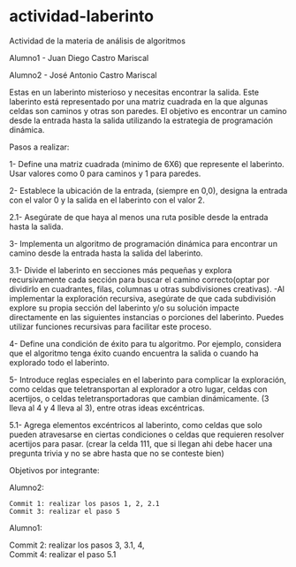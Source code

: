 # actividad-laberinto
Actividad de la materia de análisis de algoritmos

Alumno1 - Juan Diego Castro Mariscal

Alumno2 - José Antonio Castro Mariscal


Estas en un laberinto misterioso y necesitas encontrar la salida. Este laberinto está representado por una matriz cuadrada en la que algunas celdas son caminos y otras son paredes. El objetivo es encontrar un camino desde la entrada hasta la salida utilizando la estrategia de programación dinámica.

Pasos a realizar:

1- Define una matriz cuadrada (minimo de 6X6) que represente el laberinto. Usar valores como 0 para caminos y 1 para paredes.

2- Establece la ubicación de la entrada, (siempre en 0,0), designa la entrada con el valor 0  y la salida en el laberinto  con el valor 2.

  2.1- Asegúrate de que haya al menos una ruta posible desde la entrada hasta la salida.

3- Implementa un algoritmo de programación dinámica para encontrar un camino desde la entrada hasta la salida del laberinto.

   3.1- Divide el laberinto en secciones más pequeñas y explora recursivamente cada sección para buscar el camino correcto(optar por dividirlo en cuadrantes, filas, columnas u otras subdivisiones creativas).
     -Al implementar la exploración recursiva, asegúrate de que cada subdivisión explore su propia sección del laberinto y/o su solución impacte directamente en las siguientes instancias o porciones del laberinto. Puedes utilizar funciones recursivas para facilitar este       proceso.
   
4- Define una condición de éxito para tu algoritmo. Por ejemplo, considera que el algoritmo tenga éxito cuando encuentra la salida o cuando ha explorado todo el laberinto.

5- Introduce reglas especiales en el laberinto para complicar la exploración, como celdas que teletransportan al explorador a otro lugar, celdas con acertijos,  o celdas teletransportadoras que cambian dinámicamente. (3 lleva al 4 y 4 lleva al 3), entre otras ideas 
   excéntricas.
   
  5.1- Agrega elementos excéntricos al laberinto, como celdas que solo pueden atravesarse en ciertas condiciones o celdas que requieren resolver acertijos para pasar. (crear la celda 111, que si llegan ahi debe hacer una pregunta trivia y no se abre hasta que no se 
       conteste bien)




Objetivos por integrante:

Alumno2:

    Commit 1: realizar los pasos 1, 2, 2.1         
    Commit 3: realizar el paso 5

Alumno1: 

   Commit 2: realizar los pasos 3, 3.1, 4,         
   Commit 4: realizar el paso 5.1

